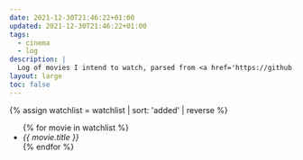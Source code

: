 ```yaml
---
date: 2021-12-30T21:46:22+01:00
updated: 2021-12-30T21:46:22+01:00
tags:
  - cinema
  - log
description: |
  Log of movies I intend to watch, parsed from <a href='https://github.com/xplosionmind/data/blob/main/watchlist.csv' title='watchlist.csv in xplosionmind/data on GitHub'>this source file</a>. Temporary solution until <a href='/moviewyrm' target='_blank' title='Moviewyrm - tommi.space'>Moviewyrm</a> becomes true.
layout: large
toc: false
---
```

{% assign watchlist = watchlist | sort: 'added' | reverse %}
<ul class='three'>{% for movie in watchlist %}<li><cite>{{ movie.title }}</cite></li>{% endfor %}</ul>
